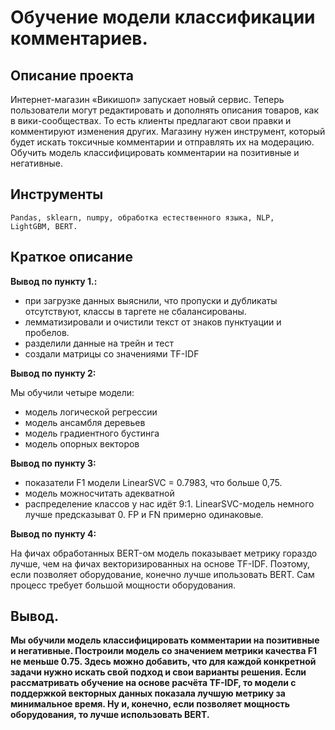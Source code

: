 # Обучение модели классификации комментариев.
## Описание проекта
Интернет-магазин «Викишоп» запускает новый сервис. Теперь пользователи могут редактировать и дополнять описания товаров, как в вики-сообществах. То есть клиенты предлагают свои правки и комментируют изменения других. Магазину нужен инструмент, который будет искать токсичные комментарии и отправлять их на модерацию. 
Обучить модель классифицировать комментарии на позитивные и негативные. 
## Инструменты
<code>Pandas, sklearn, numpy, обработка естественного языка, NLP, LightGBM, BERT.</code>
## Краткое описание
**Вывод по пункту 1.:**   
+ при загрузке данных выяснили, что пропуски и дубликаты отсутствуют, классы в таргете не сбалансированы.     
+ лемматизировали и очистили текст от знаков пунктуации и пробелов.           
+ разделили данные на трейн и тест      
+ создали матрицы cо значениями TF-IDF

**Вывод по пункту 2:**    

Мы обучили четыре модели:    
+ модель логической регрессии    
+ модель ансамбля деревьев    
+ модель градиентного бустинга     
+ модель опорных векторов  

**Вывод по пункту 3:**       
+ показатели F1 модели LinearSVC = 0.7983, что больше 0,75.     
+ модель можносчитать адекватной     
+ распределение классов у нас идёт 9:1. LinearSVC-модель немного лучше предсказыват 0. FP и FN примерно одинаковые.   

**Вывод по пункту 4:**     

На фичах обработанных BERT-ом модель показывает метрику гораздо лучше, чем на фичах векторизированных на основе TF-IDF. Поэтому, если позволяет оборудование, конечно лучше ипользовать BERT. Сам процесс требует большой мощности оборудования.

## Вывод.
**Мы обучили модель классифицировать комментарии на позитивные и негативные. Построили модель со значением метрики качества F1 не меньше 0.75. Здесь можно добавить, что для каждой конкретной задачи нужно искать свой подход и свои варианты решения. Если рассматривать обучение на основе расчёта TF-IDF, то модели с поддержкой векторных данных показала лучшую метрику за минимальное время. Ну и, конечно, если позволяет мощность оборудования, то лучше использовать BERT.**
